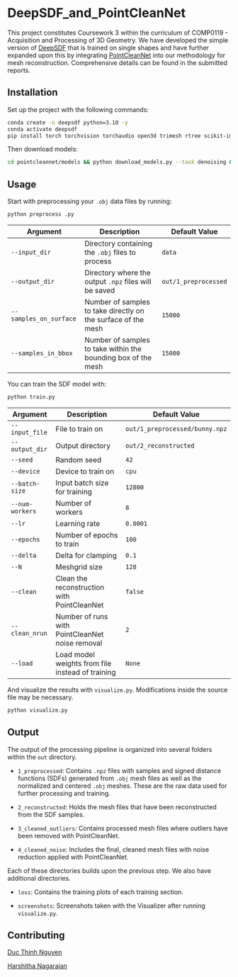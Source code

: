 # DeepSDF_and_PointCleanNet

This project constitutes Coursework 3 within the curriculum of COMP0119 - Acquisition and Processing of 3D Geometry. We have developed the simple version of [DeepSDF](https://arxiv.org/abs/1901.05103) that is trained on single shapes and have further expanded upon this by integrating [PointCleanNet](https://geometry.cs.ucl.ac.uk/projects/2019/pointcleannet/) into our methodology for mesh reconstruction. Comprehensive details can be found in the submitted reports.

## Installation

Set up the project with the following commands:

``` bash
conda create -n deepsdf python=3.10 -y
conda activate deepsdf
pip install torch torchvision torchaudio open3d trimesh rtree scikit-image
```

Then download models:

``` bash
cd pointcleannet/models && python download_models.py --task denoising && python download_models.py --task outliers_removal && cd ../..
```

## Usage

Start with preprocessing your `.obj` data files by running:
``` bash
python preprocess .py
```
| Argument               | Description                                      | Default Value         |
|------------------------|--------------------------------------------------|-----------------------|
| `--input_dir`          | Directory containing the `.obj` files to process | `data`                |
| `--output_dir`         | Directory where the output `.npz` files will be saved | `out/1_preprocessed` |
| `--samples_on_surface` | Number of samples to take directly on the surface of the mesh | `15000`               |
| `--samples_in_bbox`    | Number of samples to take within the bounding box of the mesh | `15000`               |



You can train the SDF model with:
``` bash
python train.py
```
| Argument        | Description                                       | Default Value                     |
|-----------------|---------------------------------------------------|-----------------------------------|
| `--input_file`  | File to train on                                  | `out/1_preprocessed/bunny.npz`    |
| `--output_dir`  | Output directory                                  | `out/2_reconstructed`           |
| `--seed`        | Random seed                                       | `42`                              |
| `--device`      | Device to train on                                | `cpu`                             |
| `--batch-size`  | Input batch size for training                     | `12800`                           |
| `--num-workers` | Number of workers                                 | `8`                               |
| `--lr`          | Learning rate                                     | `0.0001`                           |
| `--epochs`      | Number of epochs to train                         | `100`                             |
| `--delta`       | Delta for clamping                                | `0.1`                             |
| `--N`           | Meshgrid size                                     | `128`                             |
| `--clean`       | Clean the reconstruction with PointCleanNet       | `false`                           |
| `--clean_nrun`  | Number of runs with PointCleanNet noise removal   | `2`                               |
| `--load`        | Load model weights from file instead of training  | `None`                            |


And visualize the results with `visualize.py`. Modifications inside the source file may be necessary.
``` bash
python visualize.py
```


## Output

The output of the processing pipeline is organized into several folders within the `out` directory.

- `1_preprocessed`: Contains `.npz` files with samples and signed distance functions (SDFs) generated from `.obj` mesh files as well as the normalized and centered `.obj` meshes. These are the raw data used for further processing and training.

- `2_reconstructed`: Holds the mesh files that have been reconstructed from the SDF samples. 

- `3_cleaned_outliers`: Contains processed mesh files where outliers have been removed with PointCleanNet.

- `4_cleaned_noise`: Includes the final, cleaned mesh files with noise reduction applied with PointCleanNet.

Each of these directories builds upon the previous step. We also have additional directories.

- `loss`: Contains the training plots of each training section.

- `screenshots`: Screenshots taken with the Visualizer after running `visualize.py`.

## Contributing
[Duc Thinh Nguyen](https://github.com/duc-ng)

[Harshitha Nagarajan ](https://github.com/HarshithaNagarajan)
